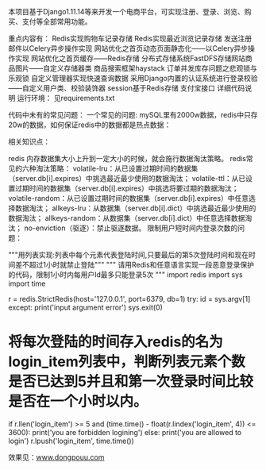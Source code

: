 本项目基于Django1.11.14等来开发一个电商平台，可实现注册、登录、浏览、购买、支付等全部常用功能。

重点内容有：
Redis实现购物车记录存储
Redis实现最近浏览记录存储
发送注册邮件以Celery异步操作实现
网站优化之首页动态页面静态化——以Celery异步操作实现
网站优化之首页缓存——Redis存储
分布式存储系统FastDFS存储网站商品图片——自定义存储器类
商品搜索框架haystack
订单并发库存问题之悲观锁与乐观锁
自定义管理器实现快速查询数据
采用Django内置的认证系统进行登录校验——自定义用户类、校验装饰器
session基于Redis存储
支付宝接口
详细代码说明
运行环境：
见requirements.txt

代码中未有的常见问题：
一个常见的问题: mySQL里有2000w数据，redis中只存20w的数据，如何保证redis中的数据都是热点数据：

相关知识点：

redis 内存数据集大小上升到一定大小的时候，就会施行数据淘汰策略。
redis常见的六种淘汰策略：
volatile-lru：从已设置过期时间的数据集（server.db[i].expires）中挑选最近最少使用的数据淘汰；
volatile-ttl：从已设置过期时间的数据集（server.db[i].expires）中挑选将要过期的数据淘汰；
volatile-random：从已设置过期时间的数据集（server.db[i].expires）中任意选择数据淘汰；
allkeys-lru：从数据集（server.db[i].dict）中挑选最近最少使用的数据淘汰；
allkeys-random：从数据集（server.db[i].dict）中任意选择数据淘汰；
no-enviction（驱逐）：禁止驱逐数据。
限制用户短时间内登录次数的问题：

"""用列表实现:列表中每个元素代表登陆时间,只要最后的第5次登陆时间和现在时间差不超过1小时就禁止登陆"""
"""
请用Redis和任意语言实现一段恶意登录保护的代码，限制1小时内每用户Id最多只能登录5次
"""
import redis
import sys
import time

r = redis.StrictRedis(host='127.0.0.1', port=6379, db=1)
try:
    id = sys.argv[1]
except:
    print('input argument error')
    sys.exit(0)
# 将每次登陆的时间存入redis的名为login_item列表中，判断列表元素个数是否已达到5并且和第一次登录时间比较是否在一个小时以内。
if r.llen('login_item') >= 5 and (time.time() - float(r.lindex('login_item', 4)) <= 3600):
    print('you are forbidden logining')
else:
    print('you are allowed to login')
    r.lpush('login_item', time.time())
    
效果见：www.dongpouu.com
